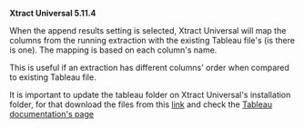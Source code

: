 **Xtract Universal 5.11.4**

When the append results setting is selected, Xtract Universal will map the columns from the running extraction with the existing Tableau file's (is there is one). The mapping is based on each column's name.

This is useful if an extraction has different columns' order when compared to existing Tableau file.

It is important to update the tableau folder on Xtract Universal's installation folder, for that download
the files from this [link](https://s3.eu-central-1.amazonaws.com/cdn-files.theobald-software.com/download/XtractUniversal/tableau.zip) and check the [Tableau documentation's page](https://help.theobald-software.com/en/xtract-universal/destinations/tableau#requirements)
